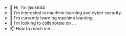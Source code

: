 - 👋 Hi, I’m @rik634
- 👀 I’m interested in machine learning and cyber security.
- 🌱 I’m currently learning machine learning.
- 💞️ I’m looking to collaborate on ...
- 📫 How to reach me ...

<!---
rik634/rik634 is a ✨ special ✨ repository because its `README.md` (this file) appears on your GitHub profile.
You can click the Preview link to take a look at your changes.
--->

